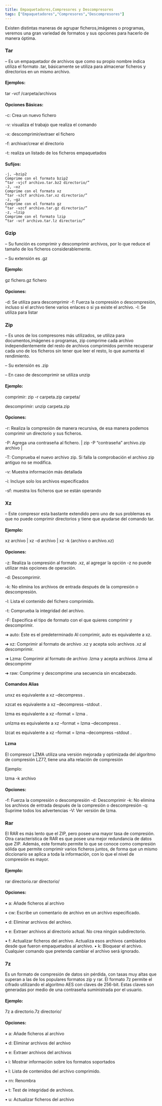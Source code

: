 ```yaml
---
title: Empaquetadores,Compresores y Descompresores
tags: ["Empaquetadores","Compresores","Descompresores"]
---
```


Existen distintas maneras de agrupar ficheros,imágenes o programas, veremos una gran variedad de formatos y sus opciones para hacerlo de manera óptima.

### Tar
– Es un empaquetador de archivos que como su propio nombre indica utiliza el formato .tar, básicamente se utiliza para almacenar ficheros y directorios en un mismo archivo.

#### Ejemplos:

tar -vcf /carpeta/archivos

#### Opciones Básicas:
-c: Crea un nuevo fichero

-v: visualiza el trabajo que realiza el comando

-x: descomprimir/extraer el fichero

-f: archivar/crear el directorio

-t: realiza un listado de los ficheros empaquetados     

#### Sufijos:
```
-j, –bzip2
Comprime con el formato bzip2
“tar -vjcf archivo.tar.bz2 directorio/”
-J, –xz
Comprime con el formato xz
“tar -vJcf archivo.tar.xz directorio/”
-z, –gz
Comprime con el formato gz
“tar -vzcf archivo.tar.gz directorio/”
-z, –lzip
Comprime con el formato lzip
“tar -vcf archivo.tar.lz directorio/”
```

### Gzip
– Su función es comprimir y descomprimir archivos, por lo que reduce el tamaño de los ficheros considerablemente.

– Su extensión es .gz

#### Ejemplo:

gz fichero.gz fichero
#### Opciones:
-d: Se utiliza para descomprimir
-f: Fuerza la compresión o descompresión, incluso si el archivo tiene varios enlaces o si ya existe el archivo.
-l: Se utiliza para listar

### Zip
– Es unos de los compresores más utilizados, se utiliza para documentos,imágenes o programas, zip comprime cada archivo independientemente del resto de archivos comprimidos permite recuperar cada uno de los ficheros sin tener que leer el resto, lo que aumenta el rendimiento.

– Su extensión es .zip

– En caso de descomprimir se utiliza unzip

#### Ejemplo:

comprimir: zip -r carpeta.zip carpeta/

descomprimir: unzip carpeta.zip
#### Opciones:

-r: Realiza la compresión de manera recursiva, de esa manera podemos comprimir un directorio y sus ficheros.

-P: Agrega una contraseña al fichero. | zip -P “contraseña” archivo.zip archivo |

-T: Comprueba el nuevo archivo zip. Si falla la comprobación el archivo zip antiguo no se modifica.

-v: Muestra información más detallada

-i: Incluye solo los archivos especificados

-sf: muestra los ficheros que se están operando

### Xz
– Este compresor esta bastante extendido pero uno de sus problemas es que no puede
comprimir directorios y tiene que ayudarse del comando tar.

#### Ejemplo:
xz archivo | xz -d archivo | xz -k (archivo o archivo.xz)
#### Opciones:
-z: Realiza la compresión al formato .xz, al agregar la opción -z no puede utilizar más opciones de operación.

-d: Descomprimir.

-k: No elimina los archivos de entrada después de la compresión o descompresión.

-l: Lista el contenido del fichero comprimido.

-t: Comprueba la integridad del archivo.

-F: Especifica el tipo de formato con el que quieres comprimir y descomprimir.


➔ auto: Este es el predeterminado Al comprimir, auto es equivalente a xz.

➔ xz: Comprimir al formato de archivo .xz y acepta solo archivos .xz al descomprimir.

➔ Lzma: Comprimir al formato de archivo .lzma y acepta archivos .lzma al descomprimr

➔ raw: Comprime y descomprime una secuencia sin encabezado.

#### Comandos Alias
unxz es equivalente a xz –decompress .

xzcat es equivalente a xz –decompress –stdout .

lzma es equivalente a xz –format = lzma .

unlzma es equivalente a xz –format = lzma –decompress .

lzcat es equivalente a xz –format = lzma –decompress –stdout .


#### Lzma
El compresor LZMA utiliza una versión mejorada y optimizada del algoritmo de compresión LZ77, tiene una alta relación de compresión

Ejemplo:

lzma -k archivo

#### Opciones:

-f: Fuerza la compresión o descompresión
-d: Descomprimir
-k: No elimina los archivos de entrada después de la compresión o descompresión
-q: Suprime todos los advertencias
-V: Ver versión de lzma.

### Rar
El RAR es más lento que el ZIP, pero posee una mayor tasa de compresión. Otra característica de RAR es que posee una mejor redundancia de datos que ZIP. Además, este formato permite lo que se conoce como compresión sólida que permite comprimir varios ficheros juntos, de forma que un mismo diccionario se aplica a toda la información, con lo que el nivel de compresión es mayor.

#### Ejemplo:
rar directorio.rar directorio/
#### Opciones:
•  a: Añade ficheros al archivo

•  cw: Escribe un comentario de archivo en un archivo especificado.

•  d: Eliminar archivos del archivo.

•  e: Extraer archivos al directorio actual. No crea ningún subdirectorio.

•  f: Actualizar ficheros del archivo. Actualiza esos archivos cambiados desde que fueron empaquetados al archivo.
•  k: Bloquear el archivo. Cualquier comando que pretenda cambiar el archivo será ignorado.


### 7z
Es un formato de compresión de datos sin pérdida, con tasas muy altas que superan a las de los populares formatos zip y rar. El formato 7z permite el cifrado utilizando el algoritmo AES con claves de 256-bit. Estas claves son generadas por medio de una contraseña suministrada por el usuario.

#### Ejemplo:

7z a directorio.7z directorio/
 

#### Opciones:

• a: Añade ficheros al archivo

• d: Eliminar archivos del archivo

• e: Extraer archivos del archivos

• i: Mostrar información sobre los formatos soportados

• l: Lista de contenidos del archivo comprimido.

• rn: Renombra

• t: Test de integridad de archivos.

• u: Actualizar ficheros del archivo
